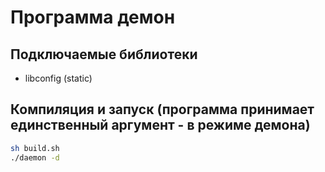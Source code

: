 # Программа демон

## Подключаемые библиотеки
- libconfig (static)

## Компиляция и запуск (программа принимает единственный аргумент - в режиме демона)
```sh
sh build.sh
./daemon -d
```